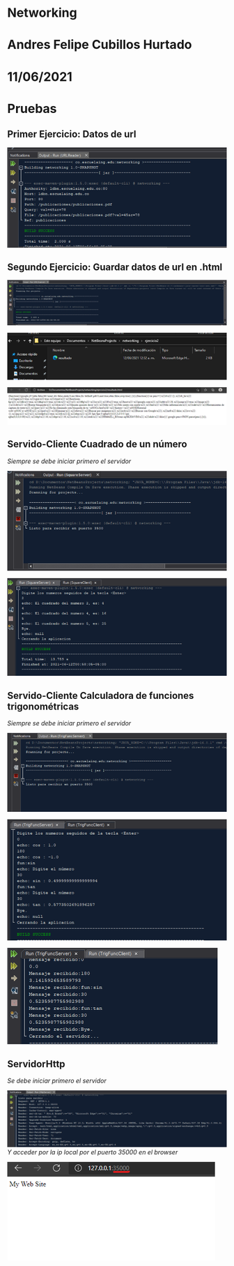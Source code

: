 # Networking
# Andres Felipe Cubillos Hurtado
# 11/06/2021
# Pruebas

## Primer Ejercicio: Datos de url
![alt text](https://raw.githubusercontent.com/andrewcubillos/networking/master/img/primero.png)

## Segundo Ejercicio: Guardar datos de url en .html
![alt text](https://raw.githubusercontent.com/andrewcubillos/networking/master/img/segundo.png)

![alt text](https://raw.githubusercontent.com/andrewcubillos/networking/master/img/segundo2.png)


![alt text](https://raw.githubusercontent.com/andrewcubillos/networking/master/img/segundo3.png)

## Servido-Cliente Cuadrado de un número
*Siempre se debe iniciar primero el servidor*

![alt text](https://raw.githubusercontent.com/andrewcubillos/networking/master/img/tercero.png)

![alt text](https://raw.githubusercontent.com/andrewcubillos/networking/master/img/tercero2.png)

## Servido-Cliente Calculadora de funciones trigonométricas
*Siempre se debe iniciar primero el servidor*

![alt text](https://raw.githubusercontent.com/andrewcubillos/networking/master/img/cuarto.png)

![alt text](https://raw.githubusercontent.com/andrewcubillos/networking/master/img/cuarto2.png)

![alt text](https://raw.githubusercontent.com/andrewcubillos/networking/master/img/cuarto3.png)

## ServidorHttp
*Se debe iniciar primero el servidor*

![alt text](https://raw.githubusercontent.com/andrewcubillos/networking/master/img/quinto.png)
*Y acceder por la ip local por el puerto 35000 en el browser*


![alt text](https://raw.githubusercontent.com/andrewcubillos/networking/master/img/quinto2.png)


